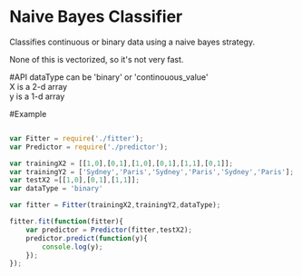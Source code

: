 # Naive Bayes Classifier  
Classifies continuous or binary data using a naive bayes strategy.  

None of this is vectorized, so it's not very fast.  

#API
dataType can be 'binary' or 'continouous_value'  
X is a 2-d array  
y is a 1-d array  

#Example
```javascript

var Fitter = require('./fitter');
var Predictor = require('./predictor');

var trainingX2 = [[1,0],[0,1],[1,0],[0,1],[1,1],[0,1]];
var trainingY2 = ['Sydney','Paris','Sydney','Paris','Sydney','Paris'];
var testX2 =[[1,0],[0,1],[1,1]];
var dataType = 'binary'

var fitter = Fitter(trainingX2,trainingY2,dataType);

fitter.fit(function(fitter){
	var predictor = Predictor(fitter,testX2);
	predictor.predict(function(y){
		console.log(y);
	});
});
```
